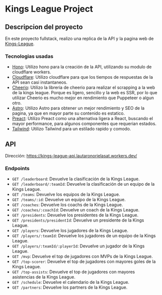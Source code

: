 # Kings League Project

## Descripcion del proyecto

En este proyecto fullstack, realizo una replica de la API y la pagina web de [Kings-League](https://kingsleague.pro/).

### Tecnologias usadas

- [Hono](https://hono.dev/): Utilizo hono para la creación de la API, utilizando su modulo de cloudflare workers.
- [Cloudflare](https://www.cloudflare.com/es-es/): Utilizo cloudflare para que los tiempos de respuestas de la API sean casi instantaneos.
- [Cheerio](): Utilizo la libreria de cheerio para realizar el scrapping a la web de la kings league. Porque es ligero, sencillo y la web es SSR, por lo que utilizar Cheerio es mucho mejor en rendimiento que Puppeteer o algun otro.
- [Astro](https://astro.build/): Utilizo Astro para obtener un mejor rendimiento y SEO de la pagina, ya que en mayor parte su contenido es estatico.
- [Preact](https://preactjs.com/): Utilizo Preact como una alternativa ligera a React, buscando el mayor performance, para algunos componentes que requerian estados.
- [Tailwind](https://tailwindcss.com/): Utilizo Tailwind para un estilado rapido y comodo.

## API

Dirección: https://kings-league-api.lautaronorielasat.workers.dev/

### Endpoints

- `GET /leaderboard`: Devuelve la clasificación de la Kings League.
- `GET /leaderboard/:teamId`: Devuelve la clasificación de un equipo de la Kings League.
- `GET /teams`: Devuelve los equipos de la Kings League.
- `GET /teams/:id`: Devuelve un equipo de la Kings League.
- `GET /coaches`: Devuelve los coachs de la Kings League.
- `GET /coaches/:coachId`: Devuelve un coach de la Kings League.
- `GET /presidents`: Devuelve los presidentes de la Kings League.
- `GET /presidents/presidentId`: Devuelve un presidente de la Kings League.
- `GET /players`: Devuelve los jugadores de la Kings League.
- `GET /players/:teamId`: Devuelve los jugadores de un equipo de la Kings League.
- `GET /players/:teamId/:playerId`: Devuelve un jugador de la Kings League.
- `GET /mvp`: Devuelve el top de jugadores con MVPs de la Kings League.
- `GET /top-scorer`: Devuelve el top de jugadores con mayores goles de la Kings League.
- `GET /top-assists`: Devuelve el top de jugadores con mayores asistencias de la Kings League.
- `GET /schedule`: Devuelve el calendario de la Kings League.
- `GET /partners`: Devuelve los partners de la Kings League.
